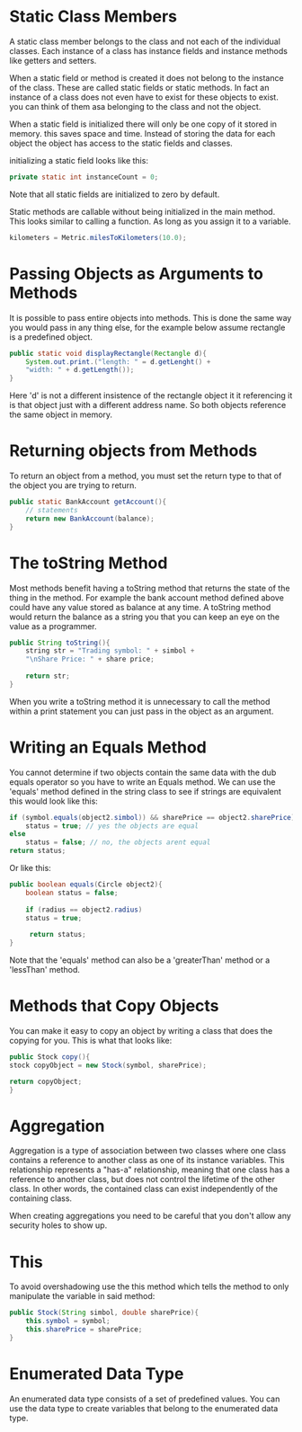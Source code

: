 # Static Class Members
A static class member belongs to the class and not each of the individual classes. Each instance of a class has instance fields and instance methods like getters and setters. 

When a static field or method is created it does not belong to the instance of the class. These are called static fields or static methods. In fact an instance of a class does not even have to exist for these objects to exist. you can think of them asa belonging to the class and not the object.

When a static field is initialized there will only be one copy of it stored in memory. this saves space and time. Instead of storing the data for each object the object has access to the static fields and classes.

initializing a static field looks like this:

```java
private static int instanceCount = 0;
```

Note that all static fields are initialized to zero by default. 

Static methods are callable without being initialized in the main method. This looks similar to calling a function. As long as you assign it to a variable. 

```java
kilometers = Metric.milesToKilometers(10.0);
```

# Passing Objects as Arguments to Methods
It is possible to pass entire objects into methods. This is done the same way you would pass in any thing else, for the example below assume rectangle is a predefined object. 

```java
public static void displayRectangle(Rectangle d){
	System.out.print.("length: " = d.getLenght() +
	"width: " + d.getLength());
}
```

Here 'd' is not a different insistence of the rectangle object it it referencing it is that object just with a different address name. So both objects reference the same object in memory.

# Returning objects from Methods
To return an object from a method, you must set the return type to that of the object you are trying to return. 
```java
public static BankAccount getAccount(){
	// statements
	return new BankAccount(balance);
}
```

# The toString Method
Most methods benefit having a toString method that returns the state of the thing in the method. For example the bank account method defined above could have any value stored as balance at any time. A toString method would return the balance as a string you that you can keep an eye on the value as a programmer.

```java
public String toString(){
	string str = "Trading symbol: " + simbol + 
	"\nShare Price: " + share price;
	
	return str;
}
```

When you write a toString method it is unnecessary to call the method within a print statement you can just pass in the object as an argument.

# Writing an Equals Method
You cannot determine if two objects contain the same data with the dub equals operator so you have to write an Equals method. We can use the 'equals' method defined in the string class to see if strings are equivalent this would look like this: 

```java
if (symbol.equals(object2.simbol)) && sharePrice == object2.sharePrice)
	status = true; // yes the objects are equal
else 
	status = false; // no, the objects arent equal
return status;
```

Or like this: 
```java
public boolean equals(Circle object2){
	boolean status = false;
	
	if (radius == object2.radius)
	status = true;
	
	 return status;
}
```

Note that the 'equals' method can also be a 'greaterThan' method or a 'lessThan' method.

# Methods that Copy Objects 
You can make it easy to copy an object by writing a class that does the copying for you. This is what that looks like:

```java
public Stock copy(){
stock copyObject = new Stock(symbol, sharePrice);

return copyObject;
}
```

# Aggregation
Aggregation is a type of association between two classes where one class contains a reference to another class as one of its instance variables. This relationship represents a "has-a" relationship, meaning that one class has a reference to another class, but does not control the lifetime of the other class. In other words, the contained class can exist independently of the containing class.

When creating aggregations you need to be careful that you don't allow any security holes to show up.
# This
To avoid overshadowing use the this method which tells the method to only manipulate the variable in said method: 

```java
public Stock(String simbol, double sharePrice){
	this.symbol = symbol;
	this.sharePrice = sharePrice;
}
```

# Enumerated Data Type

An enumerated data type consists of a set of predefined values. You can use the data type to create variables that belong to the enumerated data type. 